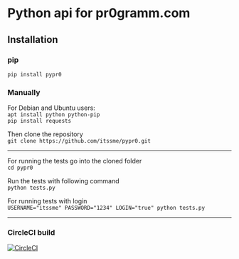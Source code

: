 # Python api for pr0gramm.com

## Installation

### pip

`pip install pypr0`

### Manually

For Debian and Ubuntu users: <br>
`apt install python python-pip` <br>
`pip install requests`

Then clone the repository <br>
`git clone https://github.com/itssme/pypr0.git`

---
For running the tests go into the cloned folder <br>
`cd pypr0`

Run the tests with following command <br>
`python tests.py`

For running tests with login <br>
`USERNAME="itssme" PASSWORD="1234" LOGIN="true" python tests.py`


---
### CircleCI build
[![CircleCI](https://circleci.com/gh/itssme/pypr0.svg?style=svg&circle-token=87c5fd78b5010d4e2c26dc9c2a385ed40be57818)](https://circleci.com/gh/itssme/python_pr0gramm_api)
